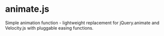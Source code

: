# animate.js
Simple animation function - lightweight replacement for jQuery.animate and Velocity.js with pluggable easing functions.

